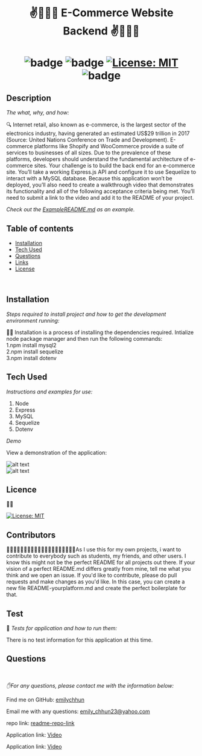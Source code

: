 <h1 align="center">✌️🤟🙏👋  E-Commerce Website Backend  ✌️🤟🙏👋</h1>
<h1 align="center">

![badge](https://img.shields.io/npm/v/npm.svg?logo=javascript)
![badge](https://img.shields.io/npm/v/npm.svg?logo=npm)
[![License: MIT](https://img.shields.io/badge/License-MIT-yellow.svg)](https://opensource.org/licenses/MIT)
![badge](https://img.shields.io/npm/v/npm.svg?logo=javascript)

</h1>

## Description 

  *The what, why, and how:* 
  
  🔍 Internet retail, also known as e-commerce, is the largest sector of the electronics industry, having generated an estimated US$29 trillion in 2017 (Source: United Nations Conference on Trade and Development). E-commerce platforms like Shopify and WooCommerce provide a suite of services to businesses of all sizes. Due to the prevalence of these platforms, developers should understand the fundamental architecture of e-commerce sites.
Your challenge is to build the back end for an e-commerce site. You’ll take a working Express.js API and configure it to use Sequelize to interact with a MySQL database.
Because this application won’t be deployed, you’ll also need to create a walkthrough video that demonstrates its functionality and all of the following acceptance criteria being met. You’ll need to submit a link to the video and add it to the README of your project. 

 *Check out the [ExampleREADME.md](https://github.com/emilychhun/E-commerce-/blob/main/README.md) as an example.*
  <br />
 
  ## Table of contents
 - [Installation](#installation)
 - [Tech Used](#tech-used)
 - [Questions](#questions)
 - [Links](#links)
 - [License](#license) 
  <br />

 ## Installation

  *Steps required to install project and how to get the development environment running:*
  
💽💽 Installation is a process of installing the dependencies required. Intialize node package manager and then run the following commands:
  <br />
      1.npm install mysql2
  <br />
      2.npm install sequelize
  <br />
      3.npm install dotenv
  <br />
  
  
  ## Tech Used
  *Instructions and examples for use:*
    
 1. Node
 2. Express
 3. MySQL
 4. Sequelize
 5. Dotenv
  
  *Demo*

  View a demonstration of the application:
  <br />
  
 ![alt text](https://github.com/emilychhun/E-commerce-/blob/main/E-commerce1.gif "Logo Title Text 1")
 <br />
 ![alt text](https://github.com/emilychhun/E-commerce-/blob/main/E-commerce2.gif "Logo Title Text 1")
  
  ## Licence
  📝📑
  
  [![License: MIT](https://img.shields.io/badge/License-MIT-yellow.svg)](https://opensource.org/licenses/MIT)
  <br />
  
 
  ## Contributors
  💆🏽💆🏻‍♂️👳🏽👳🏽👳🏻‍♀️👨🏾‍🦽👨🏿‍🤝‍👨🏾As I use this for my own projects, i want to contribute to everybody such as students, my friends, and other users. I know this might not be the perfect README for all projects out there. If your vision of a perfect README.md differs greatly from mine, tell me what you think and we open an issue. If you'd like to contribute,  please do pull requests and make changes as you'd like. In this case, you can create a new file README-yourplatform.md and create the perfect boilerplate for that.
  <br />
 
 
  ## Test
  🥇 *Tests for application and how to run them:*
 
   There is no test information for this application at this time.
  <br />
 
  ## Questions
  <br />

   *✋For any questions, please contact me with the information below:*
  <br />

 Find me on GitHub: [emilychhun](https://github.com/emilychhun)
 <br />

  Email me with any questions: emily_chhun23@yahoo.com
  <br />

  repo link: [readme-repo-link](https://github.com/emilychhun/E-commerce-)
   <br />

  Application link: [Video](https://drive.google.com/file/d/1nXrq3arvMgbQKexKBCq4l5roM25MnBVq/view)
  <br />
  
  Application link: [Video](https://drive.google.com/file/d/1mReYHKJg30lGj2GtSykMcDttJjYTW1wF/view)
  
  <br />
